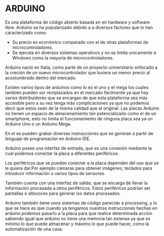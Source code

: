 # ARDUINO
Es una plataforma de código abierto basada en en hardware y software libre.
Arduino se ha popularizado debido a a diversos factores que lo han caracterizado como:
+ Su precio es económico comparado con el de otras plataformas de microcontroladores.
+ Se ejecuta en diversos sistemas operativos y no se limita unicamente a Windows como la mayoría de microcontroladores.

Arduino nació en Italia, como parte de un proyecto universitario enfocado a la creción de un nuevo microcontrolador que tuviera un menor  precio al acostumbrado dentro del mercado.

Existen varios tipos de arduinos como lo es el uno y el mega los cuales también pueden ser remplazados en el mercado fácilmente ya que hay varios distribuidores que se encargan de que esta plataforma sea más accesible pero a su vez tenga más complicaciones ya que no podemos decir que estos sean de la misma calidad que el original.
Las placas Arduino no tienen un espacio de almacenamiento tan potencializado como el de un smartphone, esto no limita el funcionamiento de ninguna placa sea ya un Arduino Uno o un Arduino Mega.

En el se pueden grabar diversas instrucciones que se generan a partir de lenguaje de programación en Arduino IDE.

Arduino posee una interfaz de entrada, que es una conexión mediante la cual podemos conectar la placa a diferentes periféricos.

Los periféricos que se pueden conectar a la placa dependen del uso que se le quiera dar.Por ejemplo cámaras para obtener imágenes, teclados para introducir información o varios tipos de sensores.

También cuenta con una interfaz de salida, que se encarga de llevar la información procesada a otros periféricos. Estos periféricos podrían ser pantallas o altovoces para generar los datos procesados.


Arduino también tiene unos sistemas de código parecido a processing, y lo que se hace es que cuando ya tengamos nuestras instrucciones hechas en arduino podemos pasarlo a la placa para que realice determinada acción sabiendo igual que arduino no tiene una memoria tan extensa ya que es mínimo lo que puede almacenar y máximo lo que puede hacer, como la automatización de una casa.

